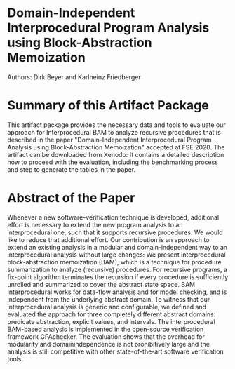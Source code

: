 # Domain-Independent Interprocedural Program Analysis using Block-Abstraction Memoization

Authors: Dirk Beyer and Karlheinz Friedberger


# Summary of this Artifact Package

This artifact package provides the necessary data and tools to evaluate our approach for
Interprocedural BAM to analyze recursive procedures that is described in the paper
"Domain-Independent Interprocedural Program Analysis using Block-Abstraction Memoization"
accepted at FSE 2020.
The artifact can be downloaded from Xenodo: <TODO INSERT URL>
It contains a detailed description how to proceed with the evaluation,
including the benchmarking process and step to generate the tables in the paper.


# Abstract of the Paper

Whenever a new software-verification technique is developed, additional effort
is necessary to extend the new program analysis to an interprocedural one,
such that it supports recursive procedures.
We would like to reduce that additional effort.
Our contribution is an approach to extend an existing analysis in a modular and
domain-independent way to an interprocedural analysis without large changes:
We present interprocedural block-abstraction memoization (BAM), which is
a technique for procedure summarization to analyze (recursive) procedures.
For recursive programs, a fix-point algorithm terminates the recursion if every
procedure is sufficiently unrolled and summarized to cover the abstract state space.
BAM Interprocedural works for data-flow analysis and for model checking,
and is independent from the underlying abstract domain.
To witness that our interprocedural analysis is generic and configurable,
we defined and evaluated the approach for three completely different abstract
domains: predicate abstraction, explicit values, and intervals.
The interprocedural BAM-based analysis is implemented in the open-source
verification framework CPAchecker. The evaluation shows that the overhead for
modularity and domainindependence is not prohibitively large and the analysis
is still competitive with other state-of-the-art software verification tools.


